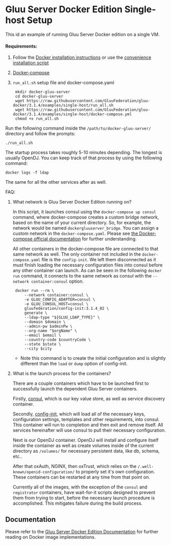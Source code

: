 # Gluu Server Docker Edition Single-host Setup

This id an example of running Gluu Server Docker edition on a single VM.

#### Requirements:

1) Follow the [Docker installation instructions](https://docs.docker.com/install/linux/docker-ce/ubuntu/#install-using-the-repository) or use the [convenience installation script](https://docs.docker.com/install/linux/docker-ce/ubuntu/#install-using-the-convenience-script)

1) [Docker-compose](https://docs.docker.com/compose/install/#install-compose)

1) `run_all.sh` setup file and docker-compose.yaml

        mkdir docker-gluu-server
        cd docker-gluu-server
        wget https://raw.githubusercontent.com/GluuFederation/gluu-docker/3.1.4/examples/single-host/run_all.sh
        wget https://raw.githubusercontent.com/GluuFederation/gluu-docker/3.1.4/examples/single-host/docker-compose.yml
        chmod +x run_all.sh

Run the following command inside the `/path/to/docker-gluu-server/` directory and follow the prompts:

```
./run_all.sh
```

The startup process takes roughly 5-10 minutes depending. The longest is usually OpenDJ. You can keep track of that process by using the following command:

```
docker logs -f ldap
```

The same for all the other services after as well.

FAQ:

1) What network is Gluu Server Docker Edition running on?

    In this script, it launches consul using the `docker-compose up consul` command, where docker-compose creates a custom bridge network, based on the name of your current directory. So, for example, the network would be named `dockergluuserver_bridge`. You can assign a custom network in the `docker-compose.yaml`. Please see [the Docker-compose official documentation](https://docs.docker.com/compose/networking/#specify-custom-networks) for further understanding.

    All other containers in the docker-compose file are connected to that same network as well. The only container not included in the `docker-compose.yaml` file is the `config-init`. We left them disconnected as it must finish loading the necessary configuration files into consul before any other container can launch. As can be seen in the following `docker run` command, it connects to the same network as consul with the `--network container:consul` option.

        docker run --rm \
            --network container:consul \
            -e GLUU_CONFIG_ADAPTER=consul \
            -e GLUU_CONSUL_HOST=consul \
            gluufederation/config-init:3.1.4_02 \
            generate \
            --ldap-type "${GLUU_LDAP_TYPE}" \
            --domain $domain \
            --admin-pw $adminPw \
            --org-name "$orgName" \
            --email $email \
            --country-code $countryCode \
            --state $state \
            --city $city
    - Note this command is to create the initial configuration and is slightly different than the `load` or `dump` option of config-init.

1) What is the launch process for the containers?

    There are a couple containers which have to be launched first to successfully launch the dependent Gluu Server containers.

    Firstly, [consul](https://www.consul.io/), which is our key value store, as well as service discovery container.

    Secondly, [config-init](https://github.com/GluuFederation/docker-config-init/tree/3.1.4), which will load all of the necessary keys, configuration settings, templates and other requirements, into consul. This container will run to completion and then exit and remove itself. All services hereinafter will use consul to pull their necessary configuration.

    Next is our OpenDJ container. OpenDJ will install and configure itself inside the container as well as create volumes inside of the current directory as `/volumes/` for necessary persistent data, like db, schema, etc..

    After that oxAuth, NGINX, then oxTrust, which relies on the `/.well-known/openid-configuration/` to properly set it's own configuration. These containers can be restarted at any time from that point on.

    Currently all of the images, with the exception of the `consul` and `registrator` containers, have wait-for-it scripts designed to prevent them from trying to start, before the necessary launch procedure is accomplished. This mitigates failure during the build process.

## Documentation

Please refer to the [Gluu Server Docker Edition Documentation](https://gluu.org/docs/ce/3.1.4/docker/intro/) for further reading on Docker image implementations.
